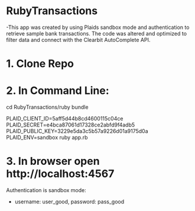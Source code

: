 # RubyTransactions

-This app was created by using Plaids sandbox mode and authentication to retrieve sample bank transactions. The code was altered and optimized to filter data and connect with the Clearbit AutoComplete API.

# 1. Clone Repo

# 2. In Command Line:

cd RubyTransactions/ruby
bundle

PLAID_CLIENT_ID=5aff5d44b8cd4600115c04ce PLAID_SECRET=e4bca87061d17328ce2abfd9f4adb5 PLAID_PUBLIC_KEY=3229e5da3c5b57a9226d01a9175d0a PLAID_ENV=sandbox ruby app.rb

# 3. In browser open http://localhost:4567

Authentication is sandbox mode:

- username: user_good, password: pass_good
